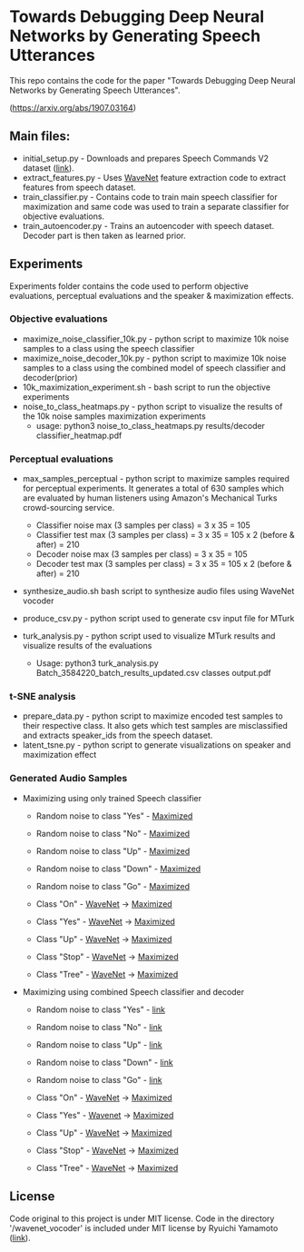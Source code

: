 # Towards Debugging Deep Neural Networks by Generating Speech Utterances
This repo contains the code for the paper "Towards Debugging Deep Neural Networks by Generating Speech Utterances".

(https://arxiv.org/abs/1907.03164)


## Main files:
- initial_setup.py - Downloads and prepares Speech Commands V2 dataset ([link](http://download.tensorflow.org/data/speech_commands_v0.02.tar.gz)).
- extract_features.py - Uses [WaveNet](https://github.com/r9y9/wavenet_vocoder) feature extraction code to extract features from speech dataset.
- train_classifier.py - Contains code to train main speech classifier for maximization and same code was used to train a separate classifier for objective evaluations.
- train_autoencoder.py - Trains an autoencoder with speech dataset. Decoder part is then taken as learned prior.

## Experiments
Experiments folder contains the code used to perform objective evaluations, perceptual evaluations and the speaker & maximization effects.

### Objective evaluations
- maximize_noise_classifier_10k.py - python script to maximize 10k noise samples to a class using the speech classifier
- maximize_noise_decoder_10k.py - python script to maximize 10k noise samples to a class using the combined model of speech classifier and decoder(prior)
- 10k_maximization_experiment.sh - bash script to run the objective experiments
- noise_to_class_heatmaps.py - python script to visualize the results of the 10k noise samples maximization experiments
    - usage: python3 noise_to_class_heatmaps.py results/decoder classifier_heatmap.pdf

### Perceptual evaluations
- max_samples_perceptual - python script to maximize samples required for perceptual experiments. It generates a total of 630 samples which are evaluated by human listeners using Amazon's Mechanical Turks crowd-sourcing service.
  - Classifier noise max (3 samples per class) = 3 x 35 = 105
  - Classifier test max (3 samples per class) = 3 x 35 = 105 x 2 (before & after) = 210
  - Decoder noise max (3 samples per class) = 3 x 35 = 105
  - Decoder test max (3 samples per class) = 3 x 35 = 105 x 2 (before & after) = 210

- synthesize_audio.sh bash script to synthesize audio files using WaveNet vocoder
- produce_csv.py - python script used to generate csv input file for MTurk
- turk_analysis.py - python script used to visualize MTurk results and visualize results of the evaluations
    - Usage: python3 turk_analysis.py Batch_3584220_batch_results_updated.csv classes output.pdf

### t-SNE analysis
- prepare_data.py - python script to maximize encoded test samples to their respective class. It also gets which test samples are misclassified and extracts speaker_ids from the speech dataset.
- latent_tsne.py - python script to generate visualizations on speaker and maximization effect

### Generated Audio Samples
- Maximizing using only trained Speech classifier
    - Random noise to class "Yes" - [Maximized](http://cs.uef.fi/~anssk/audio_maximization/20180510_mixture_lj_checkpoint_step000320000_emasample_1553098532_maximized_feature_to_class_yes.npy.wav)
    - Random noise to class "No" - [Maximized](http://cs.uef.fi/~anssk/audio_maximization/20180510_mixture_lj_checkpoint_step000320000_emasample_1553098197_maximized_feature_to_class_no.npy.wav)
    - Random noise to class "Up" - [Maximized](http://cs.uef.fi/~anssk/audio_maximization/20180510_mixture_lj_checkpoint_step000320000_emasample_1553099828_maximized_feature_to_class_up.npy.wav)
    - Random noise to class "Down" - [Maximized](http://cs.uef.fi/~anssk/audio_maximization/20180510_mixture_lj_checkpoint_step000320000_emasample_1553098022_maximized_feature_to_class_down.npy.wav)
    - Random noise to class "Go" - [Maximized](http://cs.uef.fi/~anssk/audio_maximization/20180510_mixture_lj_checkpoint_step000320000_emasample_1553098926_maximized_feature_to_class_go.npy.wav)

    - Class "On" - [WaveNet](http://cs.uef.fi/~anssk/audio_maximization/20180510_mixture_lj_checkpoint_step000320000_emasample_1553113920_original_feature_of_class_on_to_class_on.npy.wav) -> [Maximized](http://cs.uef.fi/~anssk/audio_maximization/20180510_mixture_lj_checkpoint_step000320000_emasample_1553113920_maximized_feature_of_class_on_to_class_on.npy.wav)
    - Class "Yes" - [WaveNet](http://cs.uef.fi/~anssk/audio_maximization/20180510_mixture_lj_checkpoint_step000320000_emasample_1553115970_original_feature_of_class_yes_to_class_yes.npy.wav) -> [Maximized](http://cs.uef.fi/~anssk/audio_maximization/20180510_mixture_lj_checkpoint_step000320000_emasample_1553115970_maximized_feature_of_class_yes_to_class_yes.npy.wav)
    - Class "Up" - [WaveNet](http://cs.uef.fi/~anssk/audio_maximization/20180510_mixture_lj_checkpoint_step000320000_emasample_1553152951_original_feature_of_class_up_to_class_up.npy.wav) -> [Maximized](http://cs.uef.fi/~anssk/audio_maximization/20180510_mixture_lj_checkpoint_step000320000_emasample_1553152951_maximized_feature_of_class_up_to_class_up.npy.wav)
    - Class "Stop" - [WaveNet](http://cs.uef.fi/~anssk/audio_maximization/20180510_mixture_lj_checkpoint_step000320000_emasample_1553165449_original_feature_of_class_stop_to_class_stop.npy.wav) -> [Maximized](http://cs.uef.fi/~anssk/audio_maximization/20180510_mixture_lj_checkpoint_step000320000_emasample_1553165449_maximized_feature_of_class_stop_to_class_stop.npy.wav)
    - Class "Tree" - [WaveNet](http://cs.uef.fi/~anssk/audio_maximization/20180510_mixture_lj_checkpoint_step000320000_emasample_1553113407_original_feature_of_class_tree_to_class_tree.npy.wav) -> [Maximized](http://cs.uef.fi/~anssk/audio_maximization/20180510_mixture_lj_checkpoint_step000320000_emasample_1553113407_maximized_feature_of_class_tree_to_class_tree.npy.wav)

- Maximizing using combined Speech classifier and decoder
    - Random noise to class "Yes" - [link](http://cs.uef.fi/~anssk/audio_maximization/20180510_mixture_lj_checkpoint_step000320000_emasample_1553351404_maximized_feature_to_class_yes.npy.wav)
    - Random noise to class "No" - [link](http://cs.uef.fi/~anssk/audio_maximization/20180510_mixture_lj_checkpoint_step000320000_emasample_1553351019_maximized_feature_to_class_no.npy.wav)
    - Random noise to class "Up" - [link](http://cs.uef.fi/~anssk/audio_maximization/20180510_mixture_lj_checkpoint_step000320000_emasample_1553352876_maximized_feature_to_class_up.npy.wav)
    - Random noise to class "Down" - [link](http://cs.uef.fi/~anssk/audio_maximization/20180510_mixture_lj_checkpoint_step000320000_emasample_1553350828_maximized_feature_to_class_down.npy.wav)
    - Random noise to class "Go" - [link](http://cs.uef.fi/~anssk/audio_maximization/20180510_mixture_lj_checkpoint_step000320000_emasample_1553351932_maximized_feature_to_class_go.npy.wav)

    - Class "On" - [WaveNet](http://cs.uef.fi/~anssk/audio_maximization/20180510_mixture_lj_checkpoint_step000320000_emasample_1553626531_original_feature_of_class_on_to_class_on.npy.wav) -> [Maximized](http://cs.uef.fi/~anssk/audio_maximization/20180510_mixture_lj_checkpoint_step000320000_emasample_1553626531_maximized_feature_of_class_on_to_class_on.npy.wav)
    - Class "Yes" - [Wavenet](http://cs.uef.fi/~anssk/audio_maximization/20180510_mixture_lj_checkpoint_step000320000_emasample_1553626541_original_feature_of_class_yes_to_class_yes.npy.wav) -> [Maximized](http://cs.uef.fi/~anssk/audio_maximization/20180510_mixture_lj_checkpoint_step000320000_emasample_1553626541_maximized_feature_of_class_yes_to_class_yes.npy.wav)
    - Class "Up" - [WaveNet](http://cs.uef.fi/~anssk/audio_maximization/20180510_mixture_lj_checkpoint_step000320000_emasample_1553626773_original_feature_of_class_up_to_class_up.npy.wav) -> [Maximized](http://cs.uef.fi/~anssk/audio_maximization/20180510_mixture_lj_checkpoint_step000320000_emasample_1553626773_maximized_feature_of_class_up_to_class_up.npy.wav)
    - Class "Stop" - [WaveNet](http://cs.uef.fi/~anssk/audio_maximization/20180510_mixture_lj_checkpoint_step000320000_emasample_1553626829_original_feature_of_class_stop_to_class_stop.npy.wav) -> [Maximized](http://cs.uef.fi/~anssk/audio_maximization/20180510_mixture_lj_checkpoint_step000320000_emasample_1553626829_maximized_feature_of_class_stop_to_class_stop.npy.wav)
    - Class "Tree" - [WaveNet](http://cs.uef.fi/~anssk/audio_maximization/20180510_mixture_lj_checkpoint_step000320000_emasample_1553626526_original_feature_of_class_tree_to_class_tree.npy.wav) -> [Maximized](http://cs.uef.fi/~anssk/audio_maximization/20180510_mixture_lj_checkpoint_step000320000_emasample_1553626526_maximized_feature_of_class_tree_to_class_tree.npy.wav)

    

## License
Code original to this project is under MIT license. Code in the directory '/wavenet_vocoder' is included under MIT license by Ryuichi Yamamoto ([link](https://github.com/r9y9/wavenet_vocoder/blob/master/LICENSE.md)).
